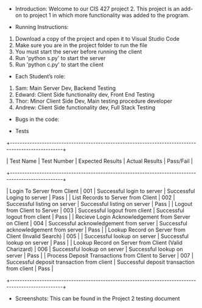 - Introduction:
Welcome to our CIS 427 project 2. This project is an add-on to project 1 in which more functionality was added to the program.

- Running Instructions:

1. Download a copy of the project and open it to Visual Studio Code
2. Make sure you are in the project folder to run the file
3. You must start the server before running the client
4. Run 'python s.py' to start the server
5. Run 'python c.py' to start the client

- Each Student’s role:
  
1. Sam: Main Server Dev, Backend Testing
2. Edward: Client Side functionality dev, Front End Testing
3. Thor: Minor Client Side Dev, Main testing procedure developer
4. Andrew: Client Side functionality dev, Full Stack Testing

- Bugs in the code:

- Tests
  
+---------------------------------------------------------------------------------------------------+

|   Test Name         |   Test Number   |   Expected Results   |   Actual Results   |   Pass/Fail   |

+---------------------------------------------------------------------------------------------------+

| Login To Server from Client | 001 | Successful login to server | Successful Loging to server | Pass |
| List Records to Server from Client | 002 | Successful listing on server | Successful listing on server | Pass |
| Logout from Client to Server | 003 | Successful logout from client | Successful logout from client | Pass |
| Recieve Login Acknowledgement from Server on Client | 004 | Successful acknowledgement from server | Successful acknowledgement from server | Pass |
| Lookup Record on Server from Client (Invalid Search) | 005 | | Successful lookup on server | Successful lookup on server | Pass |
| Lookup Record on Server from Client (Valid Charizard) | 006 | Successful lookup on server | Successful lookup on server | Pass |
| Process Deposit Transactions from Client to Server | 007 | Successful deposit transaction from client | Successful deposit transaction from client | Pass |

+---------------------------------------------------------------------------------------------------+


- Screenshots:
  This can be found in the Project 2 testing document
